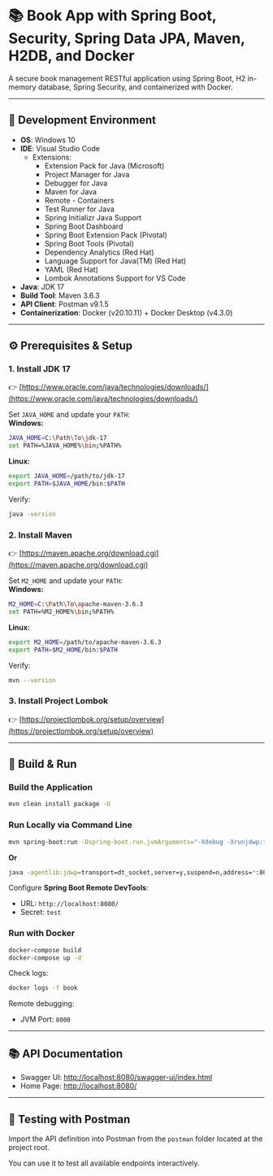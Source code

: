 # 📚 Book App with Spring Boot, Security, Spring Data JPA, Maven, H2DB, and Docker

A secure book management RESTful application using Spring Boot, H2 in-memory database, Spring Security, and containerized with Docker.

---

## 🧰 Development Environment

- **OS**: Windows 10  
- **IDE**: Visual Studio Code  
  - Extensions:
    - Extension Pack for Java (Microsoft)
    - Project Manager for Java
    - Debugger for Java
    - Maven for Java
    - Remote - Containers
    - Test Runner for Java
    - Spring Initializr Java Support
    - Spring Boot Dashboard
    - Spring Boot Extension Pack (Pivotal)
    - Spring Boot Tools (Pivotal)
    - Dependency Analytics (Red Hat)
    - Language Support for Java(TM) (Red Hat)
    - YAML (Red Hat)
    - Lombok Annotations Support for VS Code
- **Java**: JDK 17  
- **Build Tool**: Maven 3.6.3  
- **API Client**: Postman v9.1.5  
- **Containerization**: Docker (v20.10.11) + Docker Desktop (v4.3.0)

---

## ⚙️ Prerequisites & Setup

### 1. Install JDK 17  
👉 [https://www.oracle.com/java/technologies/downloads/](https://www.oracle.com/java/technologies/downloads/)

Set `JAVA_HOME` and update your `PATH`:  
**Windows:**
```bash
JAVA_HOME=C:\Path\To\jdk-17
set PATH=%JAVA_HOME%\bin;%PATH%
```
**Linux:**
```bash
export JAVA_HOME=/path/to/jdk-17
export PATH=$JAVA_HOME/bin:$PATH
```

Verify:
```bash
java -version
```

### 2. Install Maven  
👉 [https://maven.apache.org/download.cgi](https://maven.apache.org/download.cgi)

Set `M2_HOME` and update your `PATH`:  
**Windows:**
```bash
M2_HOME=C:\Path\To\apache-maven-3.6.3
set PATH=%M2_HOME%\bin;%PATH%
```
**Linux:**
```bash
export M2_HOME=/path/to/apache-maven-3.6.3
export PATH=$M2_HOME/bin:$PATH
```

Verify:
```bash
mvn --version
```

### 3. Install Project Lombok  
👉 [https://projectlombok.org/setup/overview](https://projectlombok.org/setup/overview)

---

## 🚀 Build & Run

### Build the Application
```bash
mvn clean install package -U
```

### Run Locally via Command Line
```bash
mvn spring-boot:run -Dspring-boot.run.jvmArguments="-Xdebug -Xrunjdwp:transport=dt_socket,server=y,suspend=n,address=*:8000"
```
**Or**
```bash
java -agentlib:jdwp=transport=dt_socket,server=y,suspend=n,address=*:8000 -jar target/book.jar
```

Configure **Spring Boot Remote DevTools**:  
- URL: `http://localhost:8080/`  
- Secret: `test`

### Run with Docker
```bash
docker-compose build
docker-compose up -d
```

Check logs:
```bash
docker logs -f book
```

Remote debugging:
- JVM Port: `8000`

---

## 📚 API Documentation

- Swagger UI: [http://localhost:8080/swagger-ui/index.html](http://localhost:8080/swagger-ui/index.html)  
- Home Page: [http://localhost:8080/](http://localhost:8080/)

---

## 🧪 Testing with Postman

Import the API definition into Postman from the `postman` folder located at the project root.

You can use it to test all available endpoints interactively.

